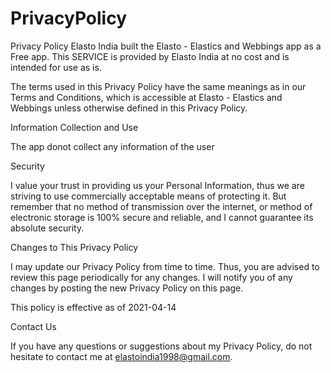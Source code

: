 # PrivacyPolicy


Privacy Policy
Elasto India built the Elasto - Elastics and Webbings app as a Free app. This SERVICE is provided by Elasto India at no cost and is intended for use as is.

The terms used in this Privacy Policy have the same meanings as in our Terms and Conditions, which is accessible at Elasto - Elastics and Webbings unless otherwise defined in this Privacy Policy.

Information Collection and Use

The app donot collect any information of the user

Security

I value your trust in providing us your Personal Information, thus we are striving to use commercially acceptable means of protecting it. But remember that no method of transmission over the internet, or method of electronic storage is 100% secure and reliable, and I cannot guarantee its absolute security.

Changes to This Privacy Policy

I may update our Privacy Policy from time to time. Thus, you are advised to review this page periodically for any changes. I will notify you of any changes by posting the new Privacy Policy on this page.

This policy is effective as of 2021-04-14

Contact Us

If you have any questions or suggestions about my Privacy Policy, do not hesitate to contact me at elastoindia1998@gmail.com.
